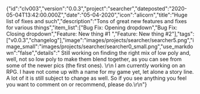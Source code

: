 {"id":"clv003","version":"0.0.3","project":"searcher","dateposted":"2020-05-04T13:42:00.000Z","date":"05-04-2020","icon":"alicorn","title":"Huge list of fixes and such","description":"Tons of great new features and fixes for various things","item_list":["Bug Fix: Opening dropdown","Bug Fix: Closing dropdown","Feature: New thing #1 ","Feature: New thing #2"],"tags":["v0.0.3","changelog"],"image":"images/projects/searcher/searcher5.png","image_small":"images/projects/searcher/searcher0_small.png","use_markdown":"false","details":"  Still working on finding the right mix of low poly and, well, not so low poly to make them blend together, as you can see from some of the newer pics (the first ones).  \r\n  I am currently working on an RPG. I have not come up with a name for my game yet, let alone a story line. A lot of it is still subject to change as well. So if you see anything you feel you want to comment on or recommend, please do.\r\n"}